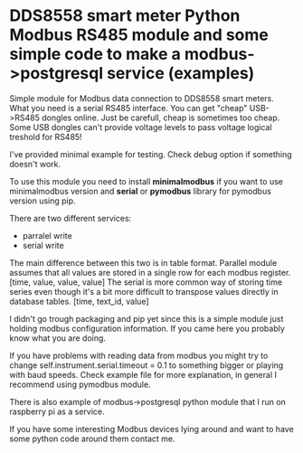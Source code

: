 # DDS8558 smart meter Python Modbus RS485 module and some simple code to make a modbus->postgresql service (examples) 


Simple module for Modbus data connection to DDS8558 smart meters. What you need is a serial RS485 interface. You can get "cheap" USB->RS485 dongles online. 
Just be carefull, cheap is sometimes too cheap. Some USB dongles can't provide voltage levels to pass voltage logical treshold
for RS485! 

I've provided minimal example for testing. Check debug option if something doesn't work. 


To use this module you need to  install **minimalmodbus** if you want to use minimalmodbus version  and **serial** or **pymodbus**
library for pymodbus version using pip.

There are two different services: 
- parralel write
- serial write

The main difference between this two is in table format. Parallel module assumes that all values are stored in a single row for each modbus register. 
[time, value, value, value]
The serial is more common way of storing time series even though it's a bit more difficult to transpose values directly in database tables. 
[time, text_id, value]

I didn't go trough packaging and pip yet since this is a simple module just holding modbus configuration information.
If you came here you probably know what you are doing. 

If you have problems with reading data from modbus you might try to change self.instrument.serial.timeout = 0.1 to something bigger or playing with  baud speeds. 
Check example file for more explanation, in general I recommend using pymodbus module.

There is also example of modbus->postgresql python module that I run on raspberry pi as a service.

If you have some interesting Modbus devices lying around and want to have some python code around them contact me.




